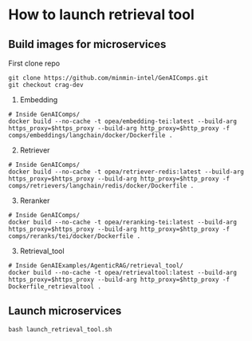 # How to launch retrieval tool
## Build images for microservices
First clone repo
```
git clone https://github.com/minmin-intel/GenAIComps.git
git checkout crag-dev
```
1. Embedding
```
# Inside GenAIComps/
docker build --no-cache -t opea/embedding-tei:latest --build-arg https_proxy=$https_proxy --build-arg http_proxy=$http_proxy -f comps/embeddings/langchain/docker/Dockerfile .
```
2. Retriever
```
# Inside GenAIComps/
docker build --no-cache -t opea/retriever-redis:latest --build-arg https_proxy=$https_proxy --build-arg http_proxy=$http_proxy -f comps/retrievers/langchain/redis/docker/Dockerfile .
```
3. Reranker
```
# Inside GenAIComps/
docker build --no-cache -t opea/reranking-tei:latest --build-arg https_proxy=$https_proxy --build-arg http_proxy=$http_proxy -f comps/reranks/tei/docker/Dockerfile .
```
3. Retrieval_tool
```
# Inside GenAIExamples/AgenticRAG/retrieval_tool/
docker build --no-cache -t opea/retrievaltool:latest --build-arg https_proxy=$https_proxy --build-arg http_proxy=$http_proxy -f Dockerfile_retrievaltool .
```
## Launch microservices
```
bash launch_retrieval_tool.sh
```